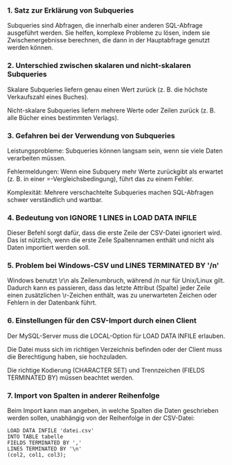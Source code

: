 ### 1. Satz zur Erklärung von Subqueries
Subqueries sind Abfragen, die innerhalb einer anderen SQL-Abfrage ausgeführt werden. Sie helfen, komplexe Probleme zu lösen, indem sie Zwischenergebnisse berechnen, die dann in der Hauptabfrage genutzt werden können.

### 2. Unterschied zwischen skalaren und nicht-skalaren Subqueries
Skalare Subqueries liefern genau einen Wert zurück (z. B. die höchste Verkaufszahl eines Buches).

Nicht-skalare Subqueries liefern mehrere Werte oder Zeilen zurück (z. B. alle Bücher eines bestimmten Verlags).

### 3. Gefahren bei der Verwendung von Subqueries
Leistungsprobleme: Subqueries können langsam sein, wenn sie viele Daten verarbeiten müssen.

Fehlermeldungen: Wenn eine Subquery mehr Werte zurückgibt als erwartet (z. B. in einer =-Vergleichsbedingung), führt das zu einem Fehler.

Komplexität: Mehrere verschachtelte Subqueries machen SQL-Abfragen schwer verständlich und wartbar.

### 4. Bedeutung von IGNORE 1 LINES in LOAD DATA INFILE
Dieser Befehl sorgt dafür, dass die erste Zeile der CSV-Datei ignoriert wird. Das ist nützlich, wenn die erste Zeile Spaltennamen enthält und nicht als Daten importiert werden soll.

### 5. Problem bei Windows-CSV und LINES TERMINATED BY '/n'
Windows benutzt \r\n als Zeilenumbruch, während /n nur für Unix/Linux gilt. Dadurch kann es passieren, dass das letzte Attribut (Spalte) jeder Zeile einen zusätzlichen \r-Zeichen enthält, was zu unerwarteten Zeichen oder Fehlern in der Datenbank führt.

### 6. Einstellungen für den CSV-Import durch einen Client
Der MySQL-Server muss die LOCAL-Option für LOAD DATA INFILE erlauben.

Die Datei muss sich im richtigen Verzeichnis befinden oder der Client muss die Berechtigung haben, sie hochzuladen.

Die richtige Kodierung (CHARACTER SET) und Trennzeichen (FIELDS TERMINATED BY) müssen beachtet werden.

### 7. Import von Spalten in anderer Reihenfolge
Beim Import kann man angeben, in welche Spalten die Daten geschrieben werden sollen, unabhängig von der Reihenfolge in der CSV-Datei:

```
LOAD DATA INFILE 'datei.csv' 
INTO TABLE tabelle 
FIELDS TERMINATED BY ',' 
LINES TERMINATED BY '\n' 
(col2, col1, col3);
```

